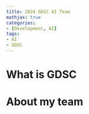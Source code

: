```yaml
---
title: 2024 GDSC AI Team
mathjax: true
categories:
- [Development, AI]
tags: 
- AI
- GDSC
---
```

# What is GDSC
# About my team
